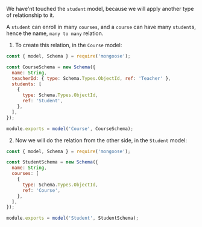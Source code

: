 We have'nt touched the `student` model, because we will apply another type of relationship to it.

A `student` can enroll in many `courses`, and a `course` can have many `student`s, hence the name, `many to many` relation.

1. To create this relation, in the `Course` model:

```js
const { model, Schema } = require('mongoose');

const CourseSchema = new Schema({
  name: String,
  teacherId: { type: Schema.Types.ObjectId, ref: 'Teacher' },
  students: [
    {
      type: Schema.Types.ObjectId,
      ref: 'Student',
    },
  ],
});

module.exports = model('Course', CourseSchema);
```

2. Now we will do the relation from the other side, in the `Student` model:

```js
const { model, Schema } = require('mongoose');

const StudentSchema = new Schema({
  name: String,
  courses: [
    {
      type: Schema.Types.ObjectId,
      ref: 'Course',
    },
  ],
});

module.exports = model('Student', StudentSchema);
```
